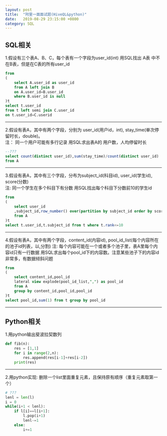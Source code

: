 ```yaml
---
layout: post
title:  "阿里一面面试题(HiveQL&python)"
date:   2019-08-29 23:15:00 +0800
category: SQL
---
```


## SQL相关

1.假设有三个表A、B、C，每个表有一个字段为user_id(int)
用SQL找出 A表 中不在B表，但是在C表的所有user_id 

```sql
from
(
    select A.user_id as user_id 
    from A left join B 
    on A.user_id=B.user_id 
    where B.user_id is null
)t
select t.user_id 
from t left semi join C.user_id 
on t.user_id=C.userid
```

---

2.假设有表A，其中有两个字段，分别为 user_id(用户id，int), stay_time(单次停留时长，double)。  
注： 同一个用户可能有多行记录
用SQL求出表A的 用户数，人均停留时长

```sql
--???
select count(distinct user_id),sum(stay_time)/count(distinct user_id) 
from A
```

---

3.假设有表A，其中有三个字段，分布为subject_id(科目id), user_id(学生id), score(分数)  
注: 同一个学生在多个科目下有分数
用SQL找出每个科目下分数前10的学生id

```sql
from
(
    select user_id
    ,subject_id,row_number() over(partition by subject_id order by score desc) as rank 
    from A
)t
select t.user_id,t.subject_id from t where t.rank<=10
```

---

4.假设有表A，其中有两个字段，content_id(内容id), pool_id_list(每个内容所在的池子id列表，以,分割)
注: 每个内容可能在一个或者多个池子里，表A里每个内容id只有一行数据
用SQL求出每个pool_id下的内容数。注意某些池子下的内容id非常多，有数据倾斜问题

```sql
from
(
    select content_id,pool_id
    lateral view explode(pool_id_list,",") as pool_id 
    from A 
    group by content_id,pool_id,pool_id
)t
select pool_id,sum(1) from t group by pool_id
```

---

## Python相关
1.用python输出斐波拉契数列

```python
def fib(n):
    res = [1,1]
    for i in range(2,n):
        res.append(res[i-1]+res[i-2])
    print(res)
```

---

2.用python实现: 删除一个list里面重复元素，且保持原有顺序（重复元素取第一个）

```python
# ???
lenl = len(l)
i = 0
while(i+1 < lenl):
    if l[i]==l[i+1]:
        l.pop(i+1)
        lenl-=1
    else:
        i+=1
```




